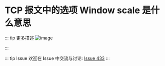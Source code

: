 # TCP 报文中的选项 Window scale 是什么意思

::: tip 更多描述 
 ![image](https://user-images.githubusercontent.com/13389461/92325971-3f335e80-f081-11ea-8f6e-334d5d9e95f6.png)
 
:::

::: tip Issue 
 欢迎在 Issue 中交流与讨论: [Issue 433](https://github.com/shfshanyue/Daily-Question/issues/433) 
:::



